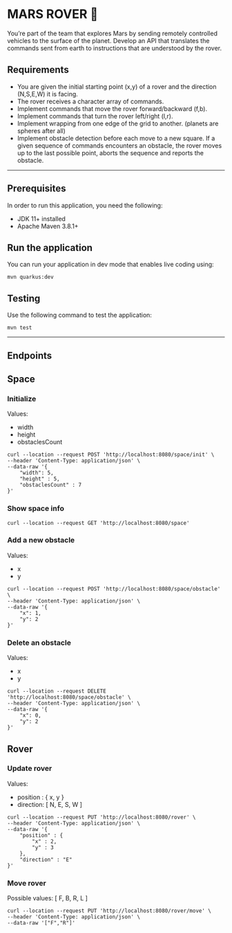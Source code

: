 # MARS ROVER 🚀

You’re part of the team that explores Mars by sending remotely controlled vehicles to the surface of the planet. Develop
an API that translates the commands sent from earth to instructions that are understood by the rover.

## Requirements

- You are given the initial starting point (x,y) of a rover and the direction (N,S,E,W) it is facing.
- The rover receives a character array of commands.
- Implement commands that move the rover forward/backward (f,b).
- Implement commands that turn the rover left/right (l,r).
- Implement wrapping from one edge of the grid to another. (planets are spheres after all)
- Implement obstacle detection before each move to a new square. If a given sequence of commands encounters an obstacle,
  the rover moves up to the last possible point, aborts the sequence and reports the obstacle.

---

## Prerequisites

In order to run this application, you need the following:

- JDK 11+ installed
- Apache Maven 3.8.1+

## Run the application

You can run your application in dev mode that enables live coding using:

```
mvn quarkus:dev
```

## Testing

Use the following command to test the application:

```
mvn test
```

---

## Endpoints

## Space

### Initialize

Values:

- width
- height
- obstaclesCount

```
curl --location --request POST 'http://localhost:8080/space/init' \
--header 'Content-Type: application/json' \
--data-raw '{
    "width": 5,
    "height" : 5,
    "obstaclesCount" : 7
}'
```

### Show space info

```
curl --location --request GET 'http://localhost:8080/space'
```

### Add a new obstacle

Values:

- x
- y

```
curl --location --request POST 'http://localhost:8080/space/obstacle' \
--header 'Content-Type: application/json' \
--data-raw '{
    "x": 1,
    "y": 2
}'
```

### Delete an obstacle

Values:

- x
- y

```
curl --location --request DELETE 'http://localhost:8080/space/obstacle' \
--header 'Content-Type: application/json' \
--data-raw '{
    "x": 0,
    "y": 2
}'
```

## Rover

### Update rover

Values:

- position : { x, y }
- direction: [ N, E, S, W ]

```
curl --location --request PUT 'http://localhost:8080/rover' \
--header 'Content-Type: application/json' \
--data-raw '{
    "position" : {
        "x" : 2,
        "y" : 3
    },
    "direction" : "E"
}'
```

### Move rover

Possible values: [ F, B, R, L ]

```
curl --location --request PUT 'http://localhost:8080/rover/move' \
--header 'Content-Type: application/json' \
--data-raw '["F","R"]'
```